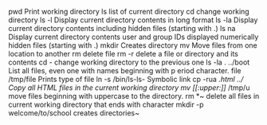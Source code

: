 pwd 	Print working directory
ls 	list of current directory
cd 	change working directory
ls -l 	Display current directory contents in long format
ls -la 	Display current directory contents including hidden files (starting with .)
ls na 	Display current directory contents
	user and group IDs displayed numerically
	hidden files (starting with .)
mkdir 	Creates directory 
mv 	Move files from one location to another
rm	delete file
rm -r 	delete a file or directory and its contents
cd -	change working directory to the previous one
ls -la . ../boot List all files, even one with names beginning with p		eriod character.
file /tmp/file Prints type of file
ln -s /bin/ls-ls- Symbolic link
cp -rua *.html ../ Copy all HTML files in the current working directory
mv [[:upper:]]* /tmp/u move files beginning with uppercase to the directory.
rm *~ delete all files in current working directory that ends with character 
mkdir -p welcome/to/school creates directories~ 
